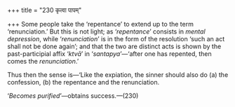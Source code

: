 +++
title = "230 कृत्वा पापम्"

+++
Some people take the ‘repentance’ to extend up to the term
‘renunciation.’ But this is not light; as ‘*repentance*’ consists in
*mental depression*, while ‘*renunciation*’ is in the form of the
resolution ‘such an act shall not be done again’; and that the two are
distinct acts is shown by the past-participial affix ‘*ktvā*’ in
‘*santapya*’—‘after one has repented, then comes the *renunciation*.’

Thus then the sense is—‘Like the expiation, the sinner should also do
(a) the confession, (b) the repentance and the renunciation.

‘*Becomes purified*’—obtains success.—(230)


